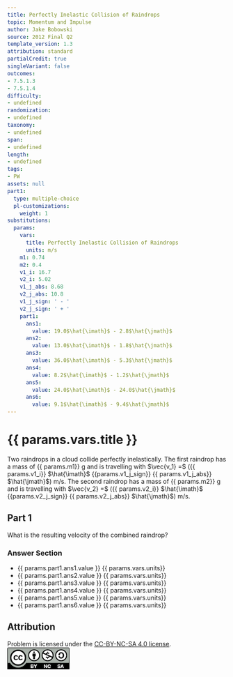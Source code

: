 ```yaml
---
title: Perfectly Inelastic Collision of Raindrops
topic: Momentum and Impulse
author: Jake Bobowski
source: 2012 Final Q2
template_version: 1.3
attribution: standard
partialCredit: true
singleVariant: false
outcomes:
- 7.5.1.3
- 7.5.1.4
difficulty:
- undefined
randomization:
- undefined
taxonomy:
- undefined
span:
- undefined
length:
- undefined
tags:
- PW
assets: null
part1:
  type: multiple-choice
  pl-customizations:
    weight: 1
substitutions:
  params:
    vars:
      title: Perfectly Inelastic Collision of Raindrops
      units: m/s
    m1: 0.74
    m2: 0.4
    v1_i: 16.7
    v2_i: 5.02
    v1_j_abs: 8.68
    v2_j_abs: 10.8
    v1_j_sign: ' - '
    v2_j_sign: ' + '
    part1:
      ans1:
        value: 19.0$\hat{\imath}$ - 2.8$\hat{\jmath}$
      ans2:
        value: 13.0$\hat{\imath}$ - 1.8$\hat{\jmath}$
      ans3:
        value: 36.0$\hat{\imath}$ - 5.3$\hat{\jmath}$
      ans4:
        value: 8.2$\hat{\imath}$ - 1.2$\hat{\jmath}$
      ans5:
        value: 24.0$\hat{\imath}$ - 24.0$\hat{\jmath}$
      ans6:
        value: 9.1$\hat{\imath}$ - 9.4$\hat{\jmath}$
---
```

# {{ params.vars.title }}
Two raindrops in a cloud collide perfectly inelastically. The first raindrop has a mass of {{ params.m1}} g and is travelling with $\vec{v_1} =$ ({{ params.v1_i}} $\hat{\imath}$ {{params.v1_j_sign}} {{ params.v1_j_abs}} $\hat{\jmath}$) m/s.
The second raindrop has a mass of {{ params.m2}} g and is travelling with $\vec{v_2} =$ ({{ params.v2_i}} $\hat{\imath}$ {{params.v2_j_sign}} {{ params.v2_j_abs}} $\hat{\jmath}$) m/s.

## Part 1

What is the resulting velocity of the combined raindrop?

### Answer Section

- {{ params.part1.ans1.value }} {{ params.vars.units}}
- {{ params.part1.ans2.value }} {{ params.vars.units}}
- {{ params.part1.ans3.value }} {{ params.vars.units}}
- {{ params.part1.ans4.value }} {{ params.vars.units}}
- {{ params.part1.ans5.value }} {{ params.vars.units}}
- {{ params.part1.ans6.value }} {{ params.vars.units}}

## Attribution

Problem is licensed under the [CC-BY-NC-SA 4.0 license](https://creativecommons.org/licenses/by-nc-sa/4.0/).<br> ![The Creative Commons 4.0 license requiring attribution-BY, non-commercial-NC, and share-alike-SA license.](https://raw.githubusercontent.com/firasm/bits/master/by-nc-sa.png)